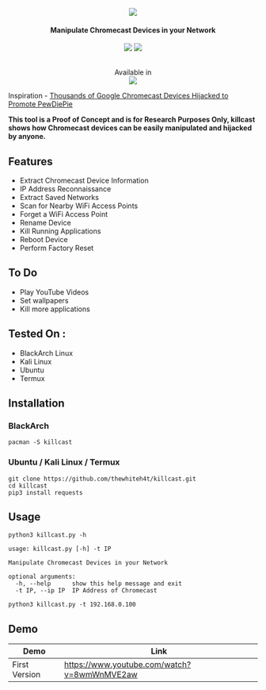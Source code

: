<p align="center"><img src="https://i.imgur.com/k9L3q2x.jpg"></p>
<h4 align="center">
Manipulate Chromecast Devices in your Network
</h4>

<p align="center">
<img src="https://img.shields.io/badge/Python-3-brightgreen.svg?style=plastic">
<img src="https://img.shields.io/badge/Termux-✔-red.svg?style=plastic">
</p>

<p align="center">
  <br>
  Available in
  <br>
  <img src="https://i.imgur.com/1wJVDV5.png">
</p>

Inspiration - [Thousands of Google Chromecast Devices Hijacked to Promote PewDiePie](https://thehackernews.com/2019/01/chromecast-pewdiepie-hack.html)

**This tool is a Proof of Concept and is for Research Purposes Only, killcast shows how Chromecast devices can be easily manipulated and hijacked by anyone.**

## Features

* Extract Chromecast Device Information
* IP Address Reconnaissance
* Extract Saved Networks
* Scan for Nearby WiFi Access Points
* Forget a WiFi Access Point
* Rename Device
* Kill Running Applications
* Reboot Device
* Perform Factory Reset

## To Do

* Play YouTube Videos
* Set wallpapers
* Kill more applications

## Tested On :

* BlackArch Linux
* Kali Linux
* Ubuntu
* Termux

## Installation

### BlackArch
```
pacman -S killcast
```

### Ubuntu / Kali Linux / Termux

```
git clone https://github.com/thewhiteh4t/killcast.git
cd killcast
pip3 install requests
```

## Usage

```
python3 killcast.py -h

usage: killcast.py [-h] -t IP

Manipulate Chromecast Devices in your Network

optional arguments:
  -h, --help      show this help message and exit
  -t IP, --ip IP  IP Address of Chromecast
```

```
python3 killcast.py -t 192.168.0.100
```

## Demo

| Demo | Link |
|-|-|
| First Version | https://www.youtube.com/watch?v=8wmWnMVE2aw |